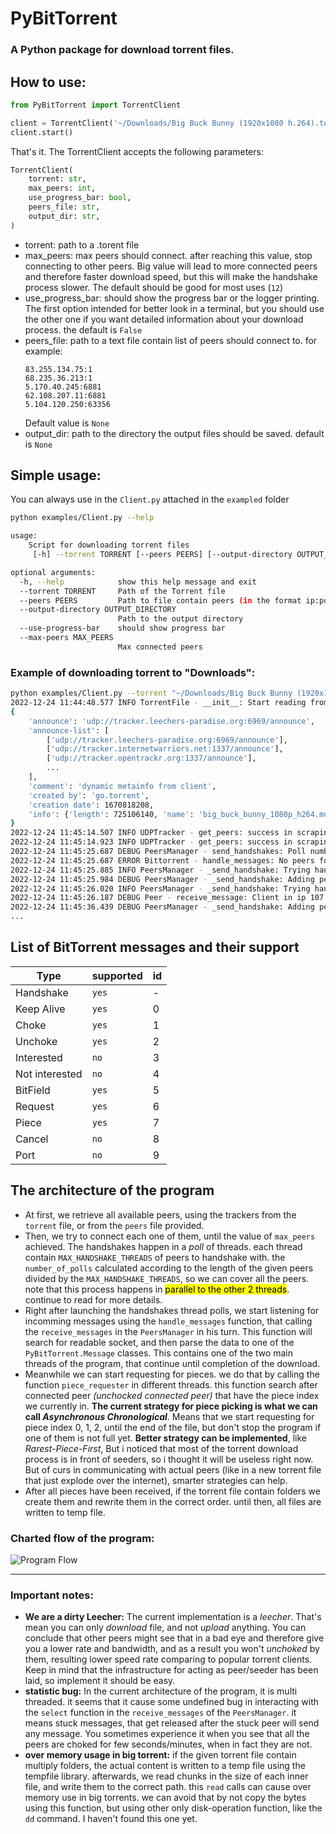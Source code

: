 # PyBitTorrent
### A Python package for download torrent files.

## How to use:

~~~python
from PyBitTorrent import TorrentClient

client = TorrentClient('~/Downloads/Big Buck Bunny (1920x1080 h.264).torrent')
client.start()
~~~

That's it.
The TorrentClient accepts the following parameters:

~~~python
TorrentClient(
    torrent: str,
    max_peers: int,
    use_progress_bar: bool,
    peers_file: str,
    output_dir: str,
)
~~~

* torrent: path to a .torent file
* max_peers: max peers should connect. after reaching this value, stop connecting to other peers. Big value will lead to
  more connected peers and therefore faster download speed, but this will make the handshake process slower. The
  default should be good for most uses (`12`)
* use_progress_bar: should show the progress bar or the logger printing. The first option intended for better look in a
  terminal, but you should use the other one if you want detailed information about your download process. the default
  is `False`
* peers_file: path to a text file contain list of peers should connect to. for example:
    ~~~text
    83.255.134.75:1
    68.235.36.213:1
    5.170.40.245:6881
    62.108.207.11:6881
    5.104.120.250:63356
    ~~~
  Default value is `None`
* output_dir: path to the directory the output files should be saved. default is `None`

## Simple usage:

You can always use in the `Client.py` attached in the `exampled` folder

~~~bash
python examples/Client.py --help

usage: 
    Script for downloading torrent files
     [-h] --torrent TORRENT [--peers PEERS] [--output-directory OUTPUT_DIRECTORY] [--use-progress-bar] [--max-peers MAX_PEERS]

optional arguments:
  -h, --help            show this help message and exit
  --torrent TORRENT     Path of the Torrent file
  --peers PEERS         Path to file contain peers (in the format ip:port for each line)
  --output-directory OUTPUT_DIRECTORY
                        Path to the output directory
  --use-progress-bar    should show progress bar
  --max-peers MAX_PEERS
                        Max connected peers
~~~

### Example of downloading torrent to "Downloads":

~~~bash
python examples/Client.py --torrent "~/Downloads/Big Buck Bunny (1920x1080 h.264).torrent"--output-directory ~/Downloads
2022-12-24 11:44:48.577 INFO TorrentFile - __init__: Start reading from BitTorrent file
{
    'announce': 'udp://tracker.leechers-paradise.org:6969/announce',
    'announce-list': [
        ['udp://tracker.leechers-paradise.org:6969/announce'],
        ['udp://tracker.internetwarriors.net:1337/announce'],
        ['udp://tracker.opentrackr.org:1337/announce'],
        ...
    ],
    'comment': 'dynamic metainfo from client',
    'created by': 'go.torrent',
    'creation date': 1670818208,
    'info': {'length': 725106140, 'name': 'big_buck_bunny_1080p_h264.mov', 'piece length': 262144, 'pieces': ''}}
}
2022-12-24 11:45:14.507 INFO UDPTracker - get_peers: success in scraping udp://tracker.moeking.me:6969/announce got 88 peers
2022-12-24 11:45:14.923 INFO UDPTracker - get_peers: success in scraping udp://exodus.desync.com:6969/announce got 200 peers
2022-12-24 11:45:25.687 DEBUG PeersManager - send_handshakes: Poll number 1/13
2022-12-24 11:45:25.687 ERROR Bittorrent - handle_messages: No peers found, sleep for 2 seconds
2022-12-24 11:45:25.885 INFO PeersManager - _send_handshake: Trying handshake with peer 92.176.121.23
2022-12-24 11:45:25.984 DEBUG PeersManager - _send_handshake: Adding peer 92.176.121.23, 10982 which is 1/12
2022-12-24 11:45:26.020 INFO PeersManager - _send_handshake: Trying handshake with peer 107.190.125.222
2022-12-24 11:45:26.187 DEBUG Peer - receive_message: Client in ip 107.190.125.222 with id 00000000000000000000 disconnected
2022-12-24 11:45:36.439 DEBUG PeersManager - _send_handshake: Adding peer 189.179.233.150, 35087 which is 2/12
...
~~~

## List of BitTorrent messages and their support

| Type           | supported | id  |
|----------------|-----------|-----|
| Handshake      | `yes`     | -   |
| Keep Alive     | `yes`     | 0   |
| Choke          | `yes`     | 1   |
| Unchoke        | `yes`     | 2   |
| Interested     | `no`      | 3   |
| Not interested | `no`      | 4   |
| BitField       | `yes`     | 5   |
| Request        | `yes`     | 6   |
| Piece          | `yes`     | 7   |
| Cancel         | `no`      | 8   |
| Port           | `no`      | 9   |

## The architecture of the program
* At first, we retrieve all available peers, using the trackers from the `torrent` file, or from the `peers` file provided.
* Then, we try to connect each one of them, until the value of `max_peers` achieved. The handshakes happen in a *poll* of threads. each thread contain `MAX_HANDSHAKE_THREADS` of peers to handshake with. the `number_of_polls` calculated according to the length of the given peers divided by the `MAX_HANDSHAKE_THREADS`, so we can cover all the peers. note that this process happens in <mark>parallel to the other 2 threads</mark>. continue to read for more details.
* Right after launching the handshakes thread polls, we start listening for incomming messages using the `handle_messages` function, that calling the `receive_messages` in the `PeersManager` in his turn. This function will search for readable socket, and then parse the data to one of the `PyBitTorrent.Message` classes. This contains one of the two main threads of the program, that continue until completion of the download. 
* Meanwhile we can start requesting for pieces. we do that by calling the function `piece_requester` in different threads. this function search after connected peer *(unchocked connected peer)* that have the piece index we currently in. **The current strategy for piece picking is what we can call *Asynchronous Chronological***. Means that we start requesting for piece index 0, 1, 2, until the end of the file, but don't stop the program if one of them is not full yet. **Better strategy can be implemented**, like *Rarest-Piece-First*, But i noticed that most of the torrent download process is in front of seeders, so i thought it will be useless right now. But of curs in communicating with actual peers (like in a new torrent file that just explode over the internet), smarter strategies can help.
* After all pieces have been received, if the torrent file contain folders we create them and rewrite them in the correct order. until then, all files are written to temp file.
### Charted flow of the program:
![Program Flow](https://i.imgur.com/yuf03AS.png)

------
### Important notes:
* **We are a dirty Leecher:** The current implementation is a _leecher_. That's mean you can only *download* file, and not *upload* anything. You can conclude that other peers might see that in a bad eye and therefore give you a lower rate and bandwidth, and as a result you won't *unchoked* by them, resulting lower speed rate comparing to popular torrent clients. Keep in mind that the infrastructure for acting as peer/seeder has been laid, so implement it should be easy.
* **statistic bug:** In the current architecture of the program, it is multi threaded. it seems that it cause some undefined bug in interacting with the `select` function in the `receive_messages` of the `PeersManager`. it means stuck messages, that get released after the stuck peer will send any message. You sometimes experience it when you see that all the peers are choked for few seconds/minutes, when in fact they are not.
* **over memory usage in big torrent:** if the given torrent file contain multiply folders, the actual content is written to a temp file using the tempfile library. afterwards, we read chunks in the size of each inner file, and write them to the correct path. this `read` calls can cause over memory use in big torrents. we can avoid that by not copy the bytes using this function, but using other only disk-operation function, like the `dd` command. I haven't found this one yet.  
